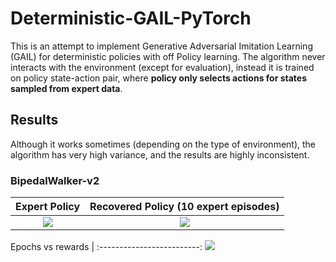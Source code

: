 # Deterministic-GAIL-PyTorch
This is an attempt to implement Generative Adversarial Imitation Learning (GAIL) for deterministic policies with off Policy learning. The algorithm never interacts with the environment (except for evaluation), instead it is trained on policy state-action pair, where **policy only selects actions for states sampled from expert data**.


## Results

Although it works sometimes (depending on the type of environment), the algorithm has very high variance, and the results are highly inconsistent.

### BipedalWalker-v2

Expert Policy              |  Recovered Policy (10 expert episodes)
:-------------------------:|:-------------------------:
![](https://github.com/nikhilbarhate99/Deterministic-GAIL-PyTorch/blob/master/gif/BipedalWalker_expert.gif)  |  ![](https://github.com/nikhilbarhate99/Deterministic-GAIL-PyTorch/blob/master/gif/BipedalWalker_learned.gif)

Epochs vs rewards   |
:-------------------------:
![](https://github.com/nikhilbarhate99/Deterministic-GAIL-PyTorch/blob/master/gif/graph_BipedalWalker-v2.png)
